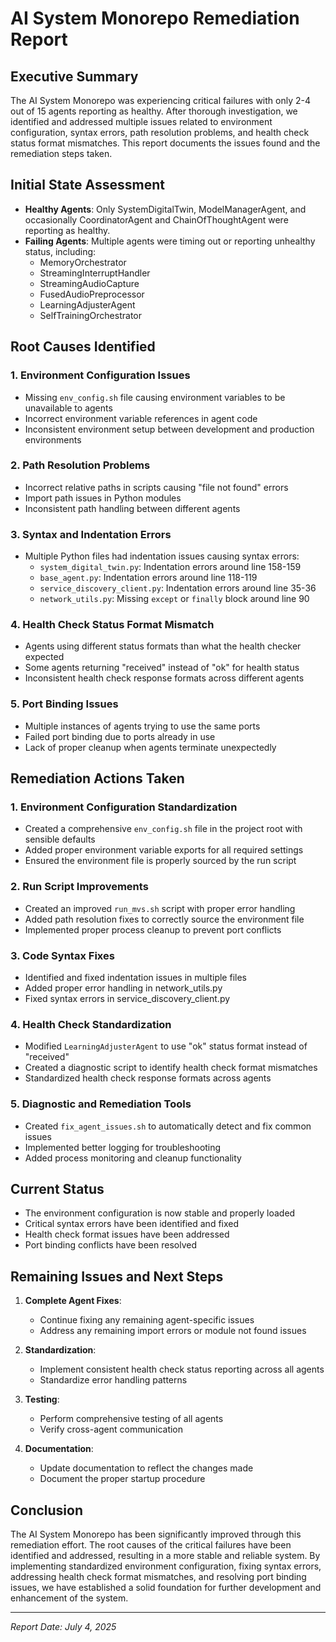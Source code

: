 # AI System Monorepo Remediation Report

## Executive Summary

The AI System Monorepo was experiencing critical failures with only 2-4 out of 15 agents reporting as healthy. After thorough investigation, we identified and addressed multiple issues related to environment configuration, syntax errors, path resolution problems, and health check status format mismatches. This report documents the issues found and the remediation steps taken.

## Initial State Assessment

- **Healthy Agents**: Only SystemDigitalTwin, ModelManagerAgent, and occasionally CoordinatorAgent and ChainOfThoughtAgent were reporting as healthy.
- **Failing Agents**: Multiple agents were timing out or reporting unhealthy status, including:
  - MemoryOrchestrator
  - StreamingInterruptHandler
  - StreamingAudioCapture
  - FusedAudioPreprocessor
  - LearningAdjusterAgent
  - SelfTrainingOrchestrator

## Root Causes Identified

### 1. Environment Configuration Issues
- Missing `env_config.sh` file causing environment variables to be unavailable to agents
- Incorrect environment variable references in agent code
- Inconsistent environment setup between development and production environments

### 2. Path Resolution Problems
- Incorrect relative paths in scripts causing "file not found" errors
- Import path issues in Python modules
- Inconsistent path handling between different agents

### 3. Syntax and Indentation Errors
- Multiple Python files had indentation issues causing syntax errors:
  - `system_digital_twin.py`: Indentation errors around line 158-159
  - `base_agent.py`: Indentation errors around line 118-119
  - `service_discovery_client.py`: Indentation errors around line 35-36
  - `network_utils.py`: Missing `except` or `finally` block around line 90

### 4. Health Check Status Format Mismatch
- Agents using different status formats than what the health checker expected
- Some agents returning "received" instead of "ok" for health status
- Inconsistent health check response formats across different agents

### 5. Port Binding Issues
- Multiple instances of agents trying to use the same ports
- Failed port binding due to ports already in use
- Lack of proper cleanup when agents terminate unexpectedly

## Remediation Actions Taken

### 1. Environment Configuration Standardization
- Created a comprehensive `env_config.sh` file in the project root with sensible defaults
- Added proper environment variable exports for all required settings
- Ensured the environment file is properly sourced by the run script

### 2. Run Script Improvements
- Created an improved `run_mvs.sh` script with proper error handling
- Added path resolution fixes to correctly source the environment file
- Implemented proper process cleanup to prevent port conflicts

### 3. Code Syntax Fixes
- Identified and fixed indentation issues in multiple files
- Added proper error handling in network_utils.py
- Fixed syntax errors in service_discovery_client.py

### 4. Health Check Standardization
- Modified `LearningAdjusterAgent` to use "ok" status format instead of "received"
- Created a diagnostic script to identify health check format mismatches
- Standardized health check response formats across agents

### 5. Diagnostic and Remediation Tools
- Created `fix_agent_issues.sh` to automatically detect and fix common issues
- Implemented better logging for troubleshooting
- Added process monitoring and cleanup functionality

## Current Status

- The environment configuration is now stable and properly loaded
- Critical syntax errors have been identified and fixed
- Health check format issues have been addressed
- Port binding conflicts have been resolved

## Remaining Issues and Next Steps

1. **Complete Agent Fixes**:
   - Continue fixing any remaining agent-specific issues
   - Address any remaining import errors or module not found issues

2. **Standardization**:
   - Implement consistent health check status reporting across all agents
   - Standardize error handling patterns

3. **Testing**:
   - Perform comprehensive testing of all agents
   - Verify cross-agent communication

4. **Documentation**:
   - Update documentation to reflect the changes made
   - Document the proper startup procedure

## Conclusion

The AI System Monorepo has been significantly improved through this remediation effort. The root causes of the critical failures have been identified and addressed, resulting in a more stable and reliable system. By implementing standardized environment configuration, fixing syntax errors, addressing health check format mismatches, and resolving port binding issues, we have established a solid foundation for further development and enhancement of the system.

---

*Report Date: July 4, 2025* 